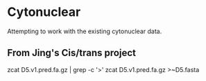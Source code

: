 # Cytonuclear
Attempting to work with the existing cytonuclear data. 


## From Jing's Cis/trans project
zcat D5.v1.pred.fa.gz | grep -c '>'
zcat D5.v1.pred.fa.gz >~D5.fasta
